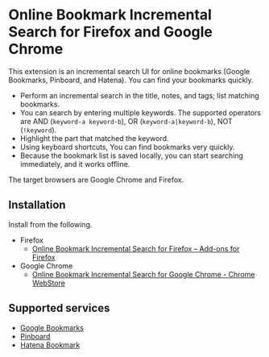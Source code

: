 # Online Bookmark Incremental Search for Firefox and Google Chrome

This extension is an incremental search UI for online bookmarks (Google Bookmarks, Pinboard, and Hatena). You can find your bookmarks quickly.

* Perform an incremental search in the title, notes, and tags; list matching bookmarks.
* You can search by entering multiple keywords. The supported operators are AND (`keyword-a keyword-b`), OR (`keyword-a|keyword-b`), NOT (`!keyword`).
* Highlight the part that matched the keyword.
* Using keyboard shortcuts, You can find bookmarks very quickly.
* Because the bookmark list is saved locally, you can start searching immediately, and it works offline.

The target browsers are Google Chrome and Firefox.

## Installation

Install from the following.

* Firefox
  * [Online Bookmark Incremental Search for Firefox – Add-ons for Firefox](https://addons.mozilla.org/firefox/addon/online-bookmark-inc-search/)
* Google Chrome
  * [Online Bookmark Incremental Search for Google Chrome - Chrome WebStore](https://chrome.google.com/webstore/detail/online-bookmark-incsearch/lpaleambpedcnbeaolhoandbffjgidao)

## Supported services

* [Google Bookmarks](https://www.google.com/bookmarks/)
* [Pinboard](https://pinboard.in/)
* [Hatena Bookmark](https://b.hatena.ne.jp/)
